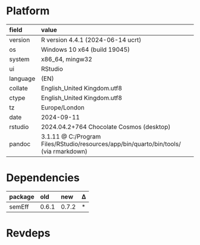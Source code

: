 # Platform

|field    |value                                                                                 |
|:--------|:-------------------------------------------------------------------------------------|
|version  |R version 4.4.1 (2024-06-14 ucrt)                                                     |
|os       |Windows 10 x64 (build 19045)                                                          |
|system   |x86_64, mingw32                                                                       |
|ui       |RStudio                                                                               |
|language |(EN)                                                                                  |
|collate  |English_United Kingdom.utf8                                                           |
|ctype    |English_United Kingdom.utf8                                                           |
|tz       |Europe/London                                                                         |
|date     |2024-09-11                                                                            |
|rstudio  |2024.04.2+764 Chocolate Cosmos (desktop)                                              |
|pandoc   |3.1.11 @ C:/Program Files/RStudio/resources/app/bin/quarto/bin/tools/ (via rmarkdown) |

# Dependencies

|package |old   |new   |Δ  |
|:-------|:-----|:-----|:--|
|semEff  |0.6.1 |0.7.2 |*  |

# Revdeps

